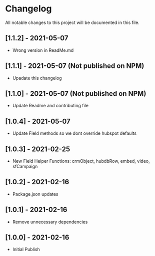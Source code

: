 # Changelog

All notable changes to this project will be documented in this file.

## [1.1.2] - 2021-05-07
- Wrong version in ReadMe.md

## [1.1.1] - 2021-05-07 (Not published on NPM)
- Upadate this changelog

## [1.1.0] - 2021-05-07 (Not published on NPM)
- Update Readme and contributing file

## [1.0.4] - 2021-05-07
- Update Field methods so we dont override hubspot defaults

## [1.0.3] - 2021-02-25
- New Field Helper Functions: crmObject, hubdbRow, embed, video, sfCampaign

## [1.0.2] - 2021-02-16
- Package.json updates

## [1.0.1] - 2021-02-16
- Remove unnecessary dependencies

## [1.0.0] - 2021-02-16
- Initial Publish
